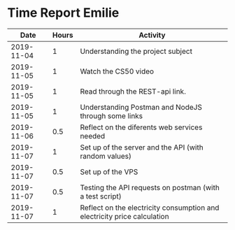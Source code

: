 # Time Report Emilie

| Date  |      Hours    | Activity                                       |
| ----------- | ------- |------------------------------------------------
| 2019-11-04  | 1       | Understanding the project subject               |
| 2019-11-05  | 1       | Watch the CS50 video |
| 2019-11-05  | 1       | Read through the REST-api link. |
| 2019-11-05  | 1       | Understanding Postman and NodeJS through some links |
| 2019-11-06  | 0.5     | Reflect on the diferents web services needed |
| 2019-11-07  | 1       | Set up of the server and the API (with random values) |
| 2019-11-07  | 0.5     | Set up of the VPS |
| 2019-11-07  | 0.5     | Testing the API requests on postman (with a test script) |
| 2019-11-07  | 1       | Reflect on the electricity consumption and electricity price calculation |
